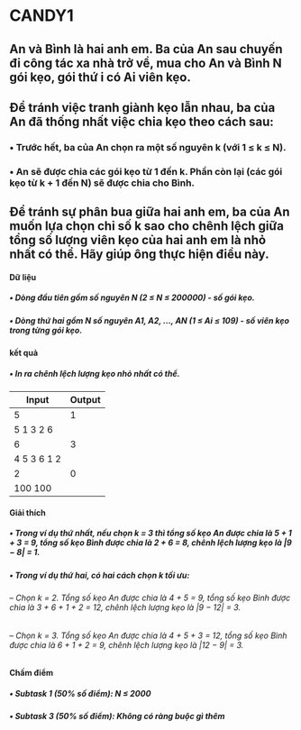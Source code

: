 # CANDY1
## An và Bình là hai anh em. Ba của An sau chuyến đi công tác xa nhà trở về, mua cho An và Bình N gói kẹo, gói thứ i có Ai viên kẹo.
## Để tránh việc tranh giành kẹo lẫn nhau, ba của An đã thống nhất việc chia kẹo theo cách sau:
### • Trước hết, ba của An chọn ra một số nguyên k (với 1 ≤ k ≤ N).
### • An sẽ được chia các gói kẹo từ 1 đến k. Phần còn lại (các gói kẹo từ k + 1 đến N) sẽ được chia cho Bình.
## Để tránh sự phân bua giữa hai anh em, ba của An muốn lựa chọn chỉ số k sao cho chênh lệch giữa tổng số lượng viên kẹo của hai anh em là nhỏ nhất có thể. Hãy giúp ông thực hiện điều này.
#### Dữ liệu 
##### • Dòng đầu tiên gồm số nguyên N (2 ≤ N ≤ 200000) - số gói kẹo.
##### • Dòng thứ hai gồm N số nguyên A1, A2, ..., AN (1 ≤ Ai ≤ 109) - số viên kẹo trong từng gói kẹo.
#### kết quả
##### • In ra chênh lệch lượng kẹo nhỏ nhất có thể.
| Input      | Output |
|-------     |--------|
|5           |1       |
|5 1 3 2 6   |        |
|6           |3       |
|4 5 3 6 1 2 |        |
|2           |0       |
|100 100     |        |
#### Giải thích
##### • Trong ví dụ thứ nhất, nếu chọn k = 3 thì tổng số kẹo An được chia là 5 + 1 + 3 = 9, tổng số kẹo Bình được chia là 2 + 6 = 8, chênh lệch lượng kẹo là |9 − 8| = 1.
##### • Trong ví dụ thứ hai, có hai cách chọn k tối ưu:
###### – Chọn k = 2. Tổng số kẹo An được chia là 4 + 5 = 9, tổng số kẹo Bình được chia là 3 + 6 + 1 + 2 = 12, chênh lệch lượng kẹo là |9 − 12| = 3.
###### – Chọn k = 3. Tổng số kẹo An được chia là 4 + 5 + 3 = 12, tổng số kẹo Bình được chia là 6 + 1 + 2 = 9, chênh lệch lượng kẹo là |12 − 9| = 3.
#### Chấm điểm
##### • Subtask 1 (50% số điểm): N ≤ 2000
##### • Subtask 3 (50% số điểm): Không có ràng buộc gì thêm
